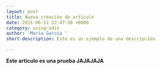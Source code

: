 ```yaml
---
layout: post
title: Nueva creación de artículo
date: 2021-06-11 22:47:38 +0000
category: using-odin
author: 'Maria García '
short-description: Este es un ejemplo de una descripción

---
```

**Este articulo es una prueba JAJAJAJA**